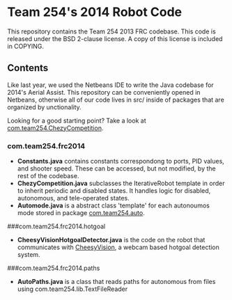 Team 254's 2014 Robot Code
========
This repository contains the Team 254 2013 FRC codebase. This code is released under the BSD 2-clause license. A copy of this license is included in COPYING.


Contents
--------
Like last year, we used the Netbeans IDE to write the Java codebase for 2014's Aerial Assist. This repository can be conveniently opened in Netbeans, otherwise all of our code lives in src/ inside of packages that are organized by unctionality.

Looking for a good starting point? Take a look at [com.team254.ChezyCompetition](https://github.com/Team254/FRC-2014/blob/master/src/com/team254/frc2014/ChezyCompetition.java).

### com.team254.frc2014
 * **Constants.java** contains constants correspondong to ports, PID values, and shooter speed. These can be accessed, but not modified, by the rest of the codebase.
 * **ChezyCompetition.java** subclasses the IterativeRobot template in order to inherit periodic and disabled states. It handles logic for disabled, autonomous, and tele-operated states.
 * **Automode.java** is a abstract class 'template' for each autonoumos mode stored in package [com.team254.auto](https://github.com/Team254/FRC-2014/blob/master/src/com/team254/auto).
 
###com.team254.frc2014.hotgoal
* **CheesyVisionHotgoalDetector.java** is the code on the robot that communicates with [CheesyVision](https://github.com/Team254/CheesyVision), a webcam based hotgoal detection system.

###com.team254.frc2014.paths
* **AutoPaths.java** is a class that reads paths for autonomous from files using com.team254.lib.TextFileReader
